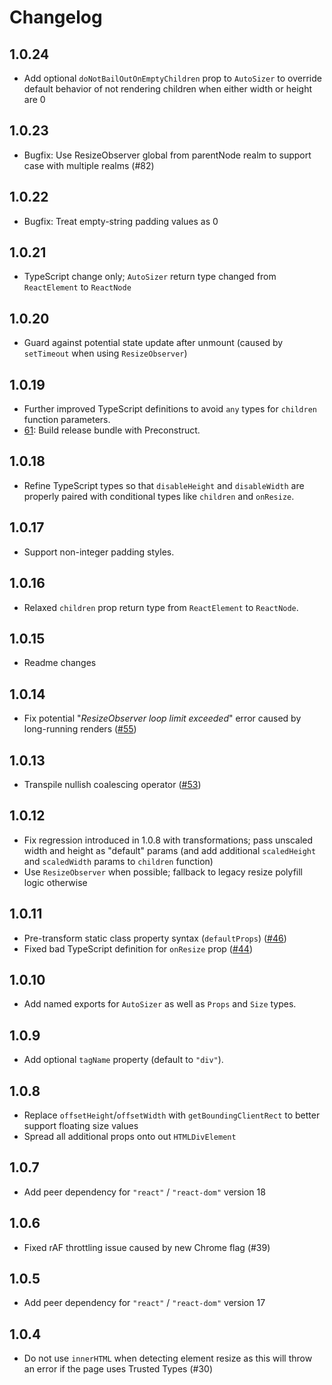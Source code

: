 # Changelog

## 1.0.24

- Add optional `doNotBailOutOnEmptyChildren` prop to `AutoSizer` to override default behavior of not rendering children when either width or height are 0

## 1.0.23

- Bugfix: Use ResizeObserver global from parentNode realm to support case with multiple realms (#82)

## 1.0.22

- Bugfix: Treat empty-string padding values as 0

## 1.0.21

- TypeScript change only; `AutoSizer` return type changed from `ReactElement` to `ReactNode`

## 1.0.20

- Guard against potential state update after unmount (caused by `setTimeout` when using `ResizeObserver`)

## 1.0.19

- Further improved TypeScript definitions to avoid `any` types for `children` function parameters.
- [61](https://github.com/bvaughn/react-virtualized-auto-sizer/pull/61): Build release bundle with Preconstruct.

## 1.0.18

- Refine TypeScript types so that `disableHeight` and `disableWidth` are properly paired with conditional types like `children` and `onResize`.

## 1.0.17

- Support non-integer padding styles.

## 1.0.16

- Relaxed `children` prop return type from `ReactElement` to `ReactNode`.

## 1.0.15

- Readme changes

## 1.0.14

- Fix potential "_ResizeObserver loop limit exceeded_" error caused by long-running renders ([#55](https://github.com/bvaughn/react-virtualized-auto-sizer/issues/55))

## 1.0.13

- Transpile nullish coalescing operator ([#53](https://github.com/bvaughn/react-virtualized-auto-sizer/issues/53))

## 1.0.12

- Fix regression introduced in 1.0.8 with transformations; pass unscaled width and height as "default" params (and add additional `scaledHeight` and `scaledWidth` params to `children` function)
- Use `ResizeObserver` when possible; fallback to legacy resize polyfill logic otherwise

## 1.0.11

- Pre-transform static class property syntax (`defaultProps`) ([#46](https://github.com/bvaughn/react-virtualized-auto-sizer/issues/46))
- Fixed bad TypeScript definition for `onResize` prop ([#44](https://github.com/bvaughn/react-virtualized-auto-sizer/issues/44))

## 1.0.10

- Add named exports for `AutoSizer` as well as `Props` and `Size` types.

## 1.0.9

- Add optional `tagName` property (default to `"div"`).

## 1.0.8

- Replace `offsetHeight`/`offsetWidth` with `getBoundingClientRect` to better support floating size values
- Spread all additional props onto out `HTMLDivElement`

## 1.0.7

- Add peer dependency for `"react"` / `"react-dom"` version 18

## 1.0.6

- Fixed rAF throttling issue caused by new Chrome flag (#39)

## 1.0.5

- Add peer dependency for `"react"` / `"react-dom"` version 17

## 1.0.4

- Do not use `innerHTML` when detecting element resize as this will throw an error if the page uses Trusted Types (#30)
